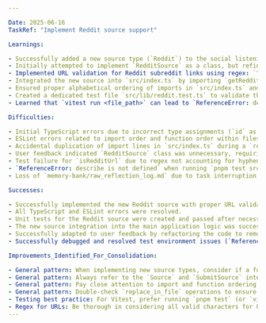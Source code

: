 ```yaml
---

Date: 2025-06-16
TaskRef: "Implement Reddit source support"

Learnings:

- Successfully added a new source type (`Reddit`) to the social listening system.
- Initially attempted to implement `RedditSource` as a class, but refined based on user feedback to directly use functions (`isRedditUrl`, `getRedditSource`). This simplifies the structure as the `Source` interface properties are handled by `SubmitSource` directly.
- Implemented URL validation for Reddit subreddit links using regex: `^https:\/\/www\.reddit\.com\/r\/[a-zA-Z0-9_-]+\/?$`. The regex was initially missing hyphens, which was corrected.
- Integrated the new source into `src/index.ts` by importing `getRedditSource` and `isRedditUrl`, and adding a new `else if` condition in the `add_new_source_to_social_listening` tool's `execute` function.
- Ensured proper alphabetical ordering of imports in `src/index.ts` and `src/lib/reddit.test.ts` to comply with ESLint rules.
- Created a dedicated test file `src/lib/reddit.test.ts` to validate the `isRedditUrl` and `getRedditSource` functions.
- Learned that `vitest run <file_path>` can lead to `ReferenceError: describe is not defined` if the global test environment is not fully loaded. Running `pnpm test` (which executes `vitest run` without a specific file path) resolves this by allowing Vitest to discover and run tests with the correct environment.

Difficulties:

- Initial TypeScript errors due to incorrect type assignments (`id` as `string` instead of `number`, `created_at` as `Date` instead of `string`) for the `Source` interface implementation when `RedditSource` was a class. Resolved by consulting `src/type.ts` and correcting the types.
- ESLint errors related to import order and function order within files. Resolved by reordering imports and functions alphabetically.
- Accidental duplication of import lines in `src/index.ts` during a `replace_in_file` operation, leading to "Duplicate identifier" errors. Resolved by carefully correcting the `replace_in_file` block to only reorder and not duplicate.
- User feedback indicated `RedditSource` class was unnecessary, requiring refactoring to remove the class and associated `fetchContent` method, and updating tests.
- Test failure for `isRedditUrl` due to regex not accounting for hyphens in subreddit names. Corrected the regex.
- `ReferenceError: describe is not defined` when running `pnpm test src/lib/reddit.test.ts`. Resolved by running `pnpm test` without specifying the file path, allowing Vitest to properly initialize its global environment.
- Loss of `memory-bank/raw_reflection_log.md` due to task interruption, requiring recreation of the entire log.

Successes:

- Successfully implemented the new Reddit source with proper URL validation and `SubmitSource` creation.
- All TypeScript and ESLint errors were resolved.
- Unit tests for the Reddit source were created and passed after necessary adjustments.
- The new source integration into the main application logic was successful.
- Successfully adapted to user feedback by refactoring the code to remove unnecessary class structure.
- Successfully debugged and resolved test environment issues (`ReferenceError: describe is not defined`) and regex issues.

Improvements_Identified_For_Consolidation:

- General pattern: When implementing new source types, consider if a full class implementing `Source` is necessary, or if direct functions returning `SubmitSource` are sufficient, especially if content fetching is handled separately or not immediately required.
- General pattern: Always refer to the `Source` and `SubmitSource` interfaces in `src/type.ts` for correct property types and order.
- General pattern: Pay close attention to import and function ordering to avoid ESLint errors.
- General pattern: Double-check `replace_in_file` operations to ensure no accidental duplication or incorrect modifications.
- Testing best practice: For Vitest, prefer running `pnpm test` (or `vitest run`) without specific file paths to ensure the full test environment is loaded and global test functions are available.
- Regex for URLs: Be thorough in considering all valid characters for URL components (e.g., hyphens in subreddit names).
---
```

